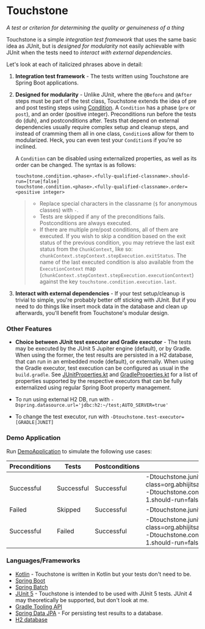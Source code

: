 Touchstone
===
*A test or criterion for determining the quality or genuineness of a thing*

Touchstone is a simple *integration test framework* that uses the same basic idea as JUnit, but is *designed for modularity*
 not easily achievable with JUnit when the tests need to *interact with external dependencies*.

Let's look at each of italicized phrases above in detail:

1. **Integration test framework** - The tests written using Touchstone are Spring Boot applications.
2. **Designed for modularity** - Unlike JUnit, where the `@Before` and `@After` steps must be part of the test class,
   Touchstone extends the idea of pre and post testing steps using [Condition](src/main/kotlin/condition/Condition.kt).
   A `Condition` has a phase (`pre` or `post`), and an order (positive integer). Preconditions run before the tests do
   (duh), and postconditions after. Tests that depend on external dependencies usually require complex setup and cleanup
   steps, and instead of cramming them all in one class, `Condition`s allow for them to modularized. Heck, you can even
   test your `Condition`s if you're so inclined.

   A `Condition` can be disabled using externalized properties, as well as its order can be changed. The syntax is as
   follows:
   ```
   touchstone.condition.<phase>.<fully-qualified-classname>.should-run=[true|false]
   touchstone.condition.<phase>.<fully-qualified-classname>.order=<positive integer>
   ```
   > * Replace special characters in the classname (`$` for anonymous classes) with `-`.
   > * Tests are skipped if any of the preconditions fails. Postconditions are always executed.
   > * If there are multiple pre/post conditions, all of them are executed. If you wish to skip a condition based on the
       exit status of the previous condition, you may retrieve the last exit status from the `ChunkContext`, like so:
       `chunkContext.stepContext.stepExecution.exitStatus`.
       The name of the last executed condition is also available from the `ExecutionContext` map (`chunkContext.stepContext.stepExecution.executionContext`)
       against the key `touchstone.condition.execution.last`.
3. **Interact with external dependencies** - If your test setup/cleanup is trivial to simple, you're probably better off
   sticking with JUnit. But if you need to do things like insert mock data in the database and clean up afterwards,
   you'll benefit from Touchstone's modular design.

### Other Features

   * **Choice between JUnit test executor and Gradle executor** - The tests may be executed by the JUnit 5 Jupiter engine
   (default), or by Gradle. When using the former, the test results are persisted in a H2 database, that can run in an embedded
   mode (default), or externally. When using the Gradle executor, test execution can be configured as usual in the
   `build.gradle`.
   See [JUnitProperties.kt](src/main/kotlin/execution/junit/JUnitProperties.kt)
   and [GradleProperties.kt](src/main/kotlin/execution/gradle/GradleProperties.kt)
   for a list of properties supported by the respective executors that can be fully externalized using regular Spring
   Boot property management.

   * To run using external H2 DB, run with `-Dspring.datasource.url='jdbc:h2:~/test;AUTO_SERVER=true'`
   * To change the test executor, run with `-Dtouchstone.test-executor=[GRADLE|JUNIT]`

### Demo Application
Run [DemoApplication](touchstone-demo/src/main/kotlin/DemoApplication.kt) to simulate the following use cases:

| Preconditions | Tests      | Postconditions | JVM Options                                                                                                                                       |
|---------------|------------|----------------|---------------------------------------------------------------------------------------------------------------------------------------------------|
| Successful    | Successful | Successful     | -Dtouchstone.junit.select-class=org.abhijitsarkar.touchstone.demo.PassingTest -Dtouchstone.condition.pre.failing-pre-condition-1.should-run=false |
| Failed        | Skipped    | Successful     | -Dtouchstone.junit.select-class=DoesNotExist         |
| Successful    | Failed     | Successful     | -Dtouchstone.junit.select-class=org.abhijitsarkar.touchstone.demo.FailingTest -Dtouchstone.condition.pre.failing-pre-condition-1.should-run=false |

### Languages/Frameworks

  * [Kotlin](https://kotlinlang.org/) - Touchstone is written in Kotlin but your tests don't need to be.
  * [Spring Boot](https://spring.io/projects/spring-boot)
  * [Spring Batch](https://spring.io/projects/spring-batch)
  * [JUnit 5](https://junit.org/junit5/) - Touchstone is intended to be used with JUnit 5 tests. JUnit 4 may theoretically
    be supported, but don't look at me.
  * [Gradle Tooling API](https://docs.gradle.org/current/userguide/embedding.html)
  * [Spring Data JPA](https://projects.spring.io/spring-data-jpa/) - For persisting test results to a database.
  * [H2 database](http://www.h2database.com/html/main.html)

